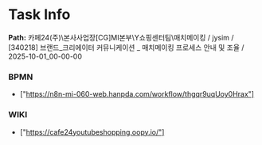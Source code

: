 # Task Info

**Path:** 카페24(주)\본사사업장\[CG]MI본부\Y쇼핑센터팀\매치메이킹 / jysim / [340218] 브랜드_크리에이터 커뮤니케이션 _ 매치메이킹 프로세스 안내 및 조율 / 2025-10-01_00-00-00

### BPMN
- ["https://n8n-mi-060-web.hanpda.com/workflow/thgqr9uqUoy0Hrax"]

### WIKI
- ["https://cafe24youtubeshopping.oopy.io/"]


